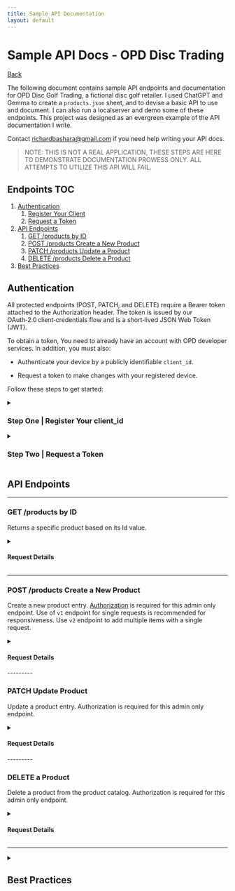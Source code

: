 ```yaml
---
title: Sample API Documentation
layout: default
---
```


# Sample API Docs - OPD Disc Trading

[Back](work_samples.html)

The following document contains sample API endpoints and documentation for OPD Disc Golf Trading, a fictional disc golf retailer. I used ChatGPT and Gemma to create a `products.json` sheet, and to devise a basic API to use and document. I can also run a localserver and demo some of these endpoints. This project was designed as an evergreen example of the API documentation I write. 

Contact richardbashara@gmail.com if you need help writing your API docs.

> NOTE: THIS IS NOT A REAL APPLICATION, THESE STEPS ARE HERE TO DEMONSTRATE DOCUMENTATION PROWESS ONLY. ALL ATTEMPTS TO UTILIZE THIS API WILL FAIL. 


## Endpoints TOC

1. [Authentication](#authentication)
    1. [Register Your Client](#register-your-client)
    2. [Request a Token](#request-a-token)
2. [API Endpoints](#api-endpoints)
    1. [GET /products by ID](#get-products-by-id)
    2. [POST /products Create a New Product](#post-products-create-a-new-product)
    3. [PATCH /products Update a Product](#patch-update-product)
    4. [DELETE /products Delete a Product](#delete-a-product)
3. [Best Practices](#best-practices)


<h2 id="authentication">Authentication</h2>


All protected endpoints (POST, PATCH, and DELETE) require a Bearer token attached to the Authorization header. The token is issued by our OAuth‑2.0 client‑credentials flow and is a short‑lived JSON Web Token (JWT).

To obtain a token, You need to already have an account with OPD developer services. In addition, you must also:

- Authenticate your device by a publicly identifiable `client_id`.
    
- Request a token to make changes with your registered device.
    

Follow these steps to get started:
<details>
<summary>
<h3 id="register-your-client"> Step One | Register Your client_id</h3>
</summary>
<div markdown="1">

The first step is to send a POST request to the following URL:

``` bash
curl -X POST "https://auth.opddiscgolftrading.com/register"
 ```

These fields are required:

| Field | Type | Example | Notes |
| --- | --- | --- | --- |
| `client_id` | string | `myClient` | The publicly available name that will be assigned to your device. You choose this. |
| `username` | string | `username` | The username you used when you registered as an OPD developer. |
| `password` | string | `password` | The password you used to sign up for OPD developer services. |

This example POST request contains all required fields:

``` bash
curl -X POST "https://auth.opddiscgolftrading.com/token" \  
     -H "Content-Type: application/x-www-form-urlencoded" \  
     -d "client_id=clientId" \  
     -d "username=username" \
     -d "password=password"
 ```

You will receive a response containing the following elements:

| Field | Type | Example | Notes |
| --- | --- | --- | --- |
| `client_id` | string | `myClient` | Your public identifier. |
| `client_secret` | string | `clientSecret` | Never expose this. |
| `scope` | string | `products:write`, `products:delete` | A comma separated list of scopes granted to your `client_id`. |


### Response Examples

| Status | Description |
| ------ | ----------- |
| 201 Created | Success - A JSON object is returned containing relevant details for your device, inclduing your `client_secret`. |
| 400 Bad Request | Invalid query parameters. Check the `username` and `password`. |
| 401 Unauthorized | You do not have authorization to access developer resources. |
| 500 Internal Server Error | Unexpected server issue. Check our status page, and then contact support if the call fails repeatedly. |

A successful response when requesting a client secret for your device looks like this:

``` json
{
  "client_id": "myClient", 
  "client_secret": "clientSecret",
  "expires_in": 3600, 
  "scope": "products:write, products:delete" 
}

 ```
</div>
</details>

<details>
<summary>
<h3 id="request-a-token">Step Two | Request a Token</h3>
</summary>
<div markdown="1">

Once your `client_id` has been registered with a `client_secret`, you can use both to request a token:

``` bash
curl -X POST "https://auth.opddiscgolftrading.com/token" \
     -H "Content-Type: application/x-www-form-urlencoded" \
     -d "client_id=clientId" \
     -d "client_secret=clientSecret" 
 ```

Your request must include all required values listed below:

| Body Parameter | Type | Required | Description |
| --- | --- | --- | --- |
| `client_id` | String | Required | Your client ID. |
| `client_secret` | String | Required | Your client secret. |

The successful JSON response looks like this:

``` json
{
  "access_token": "eyJhbGciOiJIUzI1NiIsInR5cCI6IkpXVCJ9...", 
  "token_type": "Bearer",
  "expires_in": 3600, 
  "scope": "products:write products:delete" 
}
 ```

A successful response always contains these elements:

| Field | Type | Example | Description |
| --- | --- | --- | --- |
| `access_token` | string | `"eyJhbGciOiJIUzI1NiIsInR5cCI6IkpXVCJ9..."` | Your access token. Never reveal this. |
| `token_type` | string | `"bearer"` |  |
| `expires_in` | number | `3600` | measured in seconds. Default is 3600, or 1 hour |
| `scope` | string | `"products:write products:delete"` | The token is authorized to utilize endpoints within these scopes. |

> Usage is described as needed for relevant endpoints.

---------
</div>
</details>

## API Endpoints

---------
### GET /products by ID

Returns a specific product based on its Id value. 

<details>
<summary>
<h4> Request Details</h4>
</summary>
<div markdown="1">

| Field | Type | Required | Description | 
| ----- | ---- | -------- | ----------- |
| **{productId}** | String | Required | Returns this productId. Use `GET /products` to retrieve product Ids. Case insensitive. |


#### URL

```bash
curl -X GET https://api.opddiscgolftrading.com/v1/products/{productId}
```


#### Headers

| Key | Value | Notes |
| --- | ----- | ----- |
| `Accept` | `application/json` | Required value. |

> GET is the HTTP verb used for this call. 


#### Sample Request

```bash
curl -X GET "https://api.opddiscgolftrading.com/v1/products/opd1001" \
     -H "Accept: application/json"
```

#### Responses

| Status | Description |
| ------ | ----------- |
| 200 OK | Success - A JSON object is returned containing pagination info and an array of products. |
| 404 Not Found | `productId` does not exist. |

##### Successful Response Example

Returns product with Id value `OPD10001`. 

```json
{
  "productId": "OPD10001",
  "name": "Innova Destroyer",
  "type": "Distance Driver",
  "description": "A stable distance driver.",
  "category": "Discs",
  "price": 8.99,
  "flightNumbers": {
    "speed": 12,
    "glide": 5,
    "turn": -1,
    "fade": 3
  }
}
```

##### Unsuccessful Response Example

**404 Not Found**

```json
{
"error": {
"code": "NOT FOUND",
"message": "No product was found for this `productId`."
}
}
```

</div>
</details>

---------


### POST /products Create a New Product

Create a new product entry. [Authorization](#authentication) is required for this admin only endpoint. Use of `v1` endpoint for single requests is recommended for responsiveness. Use `v2` endpoint to add multiple items with a single request. 

<details>
<summary>
<h4> Request Details</h4>
</summary>
<div markdown="1">

**v1 Endpoint to Add a Single Item**

```bash

curl -X POST "https://api.opddiscgolftrading.com/v1/products"
```

**v2 Endpoint to Add Multiple Items**

```bash

curl -X POST "https://api.opddiscgolftrading.com/v2/products"
```


#### Headers

| Key | Value | Notes |
| --- | ----- | ----- |
| `Accept` | `application/json` | Required value. |
| `Authorization` | Bearer {access_token} | Required | Admin only endpoint. See [Authentication](#authentication) for instructions. |

> POST is the HTTP verb used for this call. 


#### Request Body

* In `v1`, this API did not support bulk requests. Bulk POSTS are possible in `v2` of our API. Separate each request with a comma.  
* This POST endpoint requires authorization with `Bearer: {access_token}`. 

| Field | Type | Required | Description | 
| ----- | ---- | -------- | ----------- |
| **productId** | String | Optional | 8-character string for `productId`. If no productId is specified, or if the productId already exists, a productId will be assigned at time of creation. |
| **name** | String | Required | Product name, displayed as an H1 on the product page. Searchable. |
| **type** | String | Optional | Only for Discs. Type denotes the type of disc. Viable options include: `distance driver`, `driver`, `midrange`, `putter`. |
| **description** |  string | Optional | Item description displayed beneath the H1 tag. Searchable. |
| **flightNumbers** | Object | Optional | Flight numbers used with `discs`. Requires `speed`, `glide`, `turn`, and `fade` properties. |
| **weight** | Number | Optional | Item weight (measured in pounds.) |
| **dimensions** | Object | Optional | Item dimensions. Required for `bags` and `baskets`. Requires `L` (Length), `W` (Width), and `H` (Height) properties, each measured in inches. |
| **category** | String | Required | Item category. Viable options include: `discs`, `bags`, and `baskets`. |
| **price** | Number | Required | Price in USD. | 


**Add a New Disc (v1)**

Adds a new disc to the product catalog.

```json
{
    "productId": "OPD9999", 
    "name": "My Disc",
    "type": "Distance Driver",
    "description": "A stable distance driver.",
    "flightNumbers": {
      "speed": 12, 
      "glide": 5,
      "turn": -1,
      "fade": 3
    },
    "category": "Discs",
    "price": 19.99 
  }

```

**Add a New Disc (v2)**

Adds a new disc to the product catalog.

```json
 {
    "productId": "OPD9998", 
    "name": "First Disc",
    "type": "Distance Driver",
    "description": "A high-speed distance driver made for throwing into wind.",
    "flightNumbers": {
      "speed": 15, 
      "glide": 4,
      "turn": -1,
      "fade": 2
    },
    "category": "Discs",
    "price": 19.99 
  },
 {
    "productId": "OPD9999", 
    "name": "Second Disc",
    "type": "Midrange",
    "description": "A midrange approach that curves left.",
    "flightNumbers": {
      "speed": 6, 
      "glide": 4,
      "turn": 0,
      "fade": 3
    },
    "category": "Discs",
    "price": 19.99 
  }

```


#### Responses

| Status | Description |
| ------ | ----------- |
| 201 Created | Success - A JSON object is returned containing the details of the created product. |
| 401 Unauthorized | Missing or invalid `Authorization` token. |
| 500 Internal Server Error | Unexpected server issue. Check our status page, and then contact support if the call fails repeatedly. |


##### Successful Response Example

Returns all products that meet the price restrictions, less than 10 and greater than 5. 

**Disc Created (v1)**

```json
{
  "product": {
    "productId": "OPD9999",
    "name": "My Disc",
    "type": "Distance Driver",
    "description": "A stable distance driver.",
    "flightNumbers": {
      "speed": 12, 
      "glide": 5,
      "turn": -1,
      "fade": 3
    },
    /*ETC...*/
  }
}

```

**Disc Created (v2)**

```json
 {
    "productId": "OPD9998", 
    "name": "First Disc",
    "type": "Distance Driver",
    "description": "A high-speed distance driver made for throwing into wind.",
    "flightNumbers": {
      "speed": 15, 
      "glide": 4,
      "turn": -1,
      "fade": 2
    },
    "category": "Discs",
    "price": 19.99 
  },
 {
    "productId": "OPD9999", 
    "name": "Second Disc",
    "type": "Midrange",
    "description": "A midrange approach that curves left.",
    "flightNumbers": {
      "speed": 6, 
      "glide": 4,
      "turn": 0,
      "fade": 3
    },
    "category": "Discs",
    "price": 19.99 
  }

```


##### Unsuccessful Response Example

**401 Unauthorized**

```json
{
"error": {
"code": "UNAUTHORIZED",
"message": "Authentication credentials were missing or invalid."
}
}
```

</div>
</details>
---------

### PATCH Update Product

Update a product entry. Authorization is required for this admin only endpoint.


<details>
<summary>
<h4> Request Details</h4>
</summary>
<div markdown="1">

**URL**

PATCH https://api.opddiscgolftrading.com/v1/products/{productId}


#### Headers

| Key | Value | Notes |
| --- | ----- | ----- |
| `Accept` | `application/json` | Required value. |
| `Authorization` | Bearer {access_token} | Optional. Necessary only for privileged calls (admin filters.)|

> PATCH is the HTTP verb used for this call. 


#### Request Body

* This API does not support bulk requests. Use one request per product to be changed. 
* This endpoint only updates fields you include.
* This PATCH endpoint requires authorization with `Bearer: {access_token}`. 

| Field | Type | Required | Description | 
| ----- | ---- | -------- | ----------- |
| **productId** | String | Required | 8-character string for `productId` to update. Begins with `OPD`, case insensitive.  |
| **name** | String | Optional | Product name, displayed as an H1 on the product page. Searchable. |
| **type** | String | Optional | Only for Discs. Type denotes the type of disc. Viable options include: `distance driver`, `driver`, `midrange`, `putter`. |
| **description** |  string | Optional | Item description displayed beneath the H1 tag. Searchable. |
| **flightNumbers** | Object | Optional | Flight numbers used with `discs`. Requires `speed`, `glide`, `turn`, and `fade` properties. |
| **weight** | Number | Optional | Weight of the item (measured in pounds.) |
| **dimensions** | Object | Optional | Dimensions of the item. Required for `bags` and `baskets`. Requires `L` (Length), `W` (Width), and `H` (Height), properties, each measured in inches. |
| **category** | String | Optional | Item category. Viable options include: `discs`, `bags`, and `baskets`. |
| **price** | Number | Optional | Price in USD. | 


**Update a Disc**

Changes the price of an existing disc from the product catalog.

```json
{
    "productId": "OPD9999", 
    "price": 17.99 
  }

```


#### Responses

| Status | Description |
| ------ | ----------- |
| 202 Accepted | Success - A JSON object is returned containing the all details of the product Id supplied. |
| 400 Bad Request | Invalid query parameters. Check types sent for possible errors. |
| 401 Unauthorized | Missing or invalid `Authorization` token. |
| 404 Not Found | `productId` does not exist. |


##### Successful Response Example

This example shows the new json object with updated price: 

**Disc Updated**

```json
{
  "product": {
    "productId": "OPD9999",
    "name": "My Disc",
    "type": "Distance Driver",
    "description": "A stable distance driver.",
    "category": "Discs",
    "price": 17.99,
    "flightNumbers": { "speed": 12, "glide": 5, "turn": -1, "fade": 3 }
  }
}

```


##### Unsuccessful Response Example

**404 Not Found**

```json
{
"error": {
"code": "NOT FOUND",
"message": "No product was found for this `productId`."
}
}
```

</div>
</details>
---------

### DELETE a Product 

Delete a product from the product catalog. Authorization is required for this admin only endpoint. 


<details>
<summary>
<h4> Request Details</h4>
</summary>
<div markdown="1">

**URL**

DELETE https://api.opddiscgolftrading.com/v1/products/{productId}


### Headers

| Key | Value | Notes |
| --- | ----- | ----- |
| `Accept` | `application/json` | Required value. |
| `Authorization` | Bearer {access_token} | Optional. Required for admin requests.)|

> DELETE is the HTTP verb used for this call.


### Sample Request

```bash
curl -X DELETE "https://api.opddiscgolftrading.com/v1/products/OPD99999" \
     -H "Accept: application/json" \
     -H "Authorization: Bearer{my_secret_token}"
```

### Responses

| Status | Description |
| ------ | ----------- |
| 204 No Content | Success - A message is returned confirming deletion of the productId. |
| 401 Unauthorized | Missing or invalid `Authorization` token. |
| 404 Not Found | No product exists for the specified `productId`. |


#### Successful Response Example

**Delete a Disc from the Catalog**

```json
{
  "message": "Disc with productId OPD99999 successfully deleted."
}

```


#### Unsuccessful Response Example

**401 Unauthorized**

```json
{
"error": {
"code": "UNAUTHORIZED",
"message": "Authentication credentials were missing or invalid."
}
}
```

**404 Not Found**

```json
{
"error": {
"code": "NOT FOUND",
"message": "No product was found for this `productId`."
}
}
```
</div>
</details>

------

<details>
<summary>
<h2 id="best-practices"> Best Practices</h2>
</summary>
<div markdown="1">

The following best practices are recommend when utilizing our API for development purposes:

1. Reduce usage when posting products through utilization of the `v2` endpoint.
2. Usage is limited to 200 calls per minute. Structure requests accordingly. 
</div>
</details>
